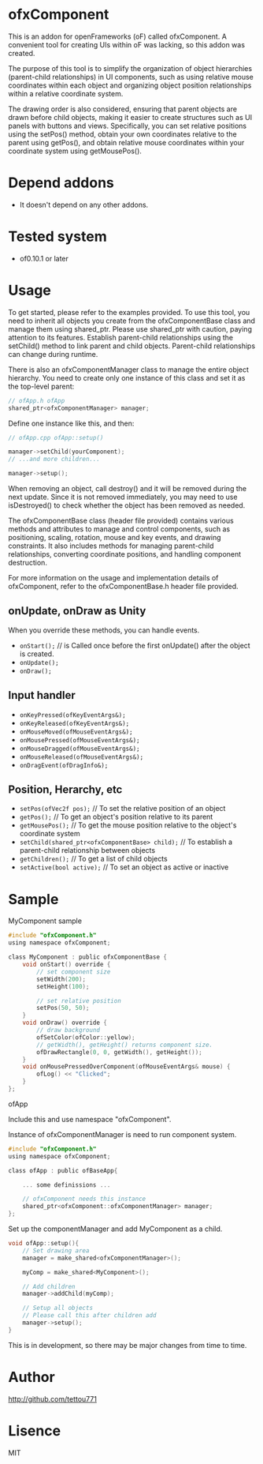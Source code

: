 # ofxComponent

This is an addon for openFrameworks (oF) called ofxComponent.
A convenient tool for creating UIs within oF was lacking, so this addon was created.

The purpose of this tool is to simplify the organization of object hierarchies (parent-child relationships) in UI components, such as using relative mouse coordinates within each object and organizing object position relationships within a relative coordinate system.

The drawing order is also considered, ensuring that parent objects are drawn before child objects, making it easier to create structures such as UI panels with buttons and views. Specifically, you can set relative positions using the setPos() method, obtain your own coordinates relative to the parent using getPos(), and obtain relative mouse coordinates within your coordinate system using getMousePos().

# Depend addons

- It doesn't depend on any other addons.

# Tested system

- of0.10.1 or later

# Usage

To get started, please refer to the examples provided.
To use this tool, you need to inherit all objects you create from the ofxComponentBase class and manage them using shared_ptr. Please use shared_ptr with caution, paying attention to its features. Establish parent-child relationships using the setChild() method to link parent and child objects. Parent-child relationships can change during runtime.

There is also an ofxComponentManager class to manage the entire object hierarchy. You need to create only one instance of this class and set it as the top-level parent:

```cpp
// ofApp.h ofApp
shared_ptr<ofxComponentManager> manager;
```
Define one instance like this, and then:

```cpp
// ofApp.cpp ofApp::setup()

manager->setChild(yourComponent);
// ...and more children...

manager->setup();
```

When removing an object, call destroy() and it will be removed during the next update. Since it is not removed immediately, you may need to use isDestroyed() to check whether the object has been removed as needed.

The ofxComponentBase class (header file provided) contains various methods and attributes to manage and control components, such as positioning, scaling, rotation, mouse and key events, and drawing constraints. It also includes methods for managing parent-child relationships, converting coordinate positions, and handling component destruction.

For more information on the usage and implementation details of ofxComponent, refer to the ofxComponentBase.h header file provided.

## onUpdate, onDraw as Unity

When you override these methods, you can handle events.

- `onStart();` // is Called once before the first onUpdate() after the object is created.
- `onUpdate();`
- `onDraw();`


## Input handler

- `onKeyPressed(ofKeyEventArgs&);`
- `onKeyReleased(ofKeyEventArgs&);`
- `onMouseMoved(ofMouseEventArgs&);`
- `onMousePressed(ofMouseEventArgs&);`
- `onMouseDragged(ofMouseEventArgs&);`
- `onMouseReleased(ofMouseEventArgs&);`
- `onDragEvent(ofDragInfo&);`

## Position, Herarchy, etc

- `setPos(ofVec2f pos);` // To set the relative position of an object
- `getPos();` // To get an object's position relative to its parent
- `getMousePos();` // To get the mouse position relative to the object's coordinate system
- `setChild(shared_ptr<ofxComponentBase> child);` // To establish a parent-child relationship between objects
- `getChildren();` // To get a list of child objects
- `setActive(bool active);` // To set an object as active or inactive

# Sample
MyComponent sample

```cpp:MyComponent.h
#include "ofxComponent.h"
using namespace ofxComponent;

class MyComponent : public ofxComponentBase {
	void onStart() override {
		// set component size
		setWidth(200);
		setHeight(100);

		// set relative position
		setPos(50, 50);
	}
	void onDraw() override {
		// draw background
		ofSetColor(ofColor::yellow);
		// getWidth(), getHeight() returns component size.
		ofDrawRectangle(0, 0, getWidth(), getHeight());
	}
	void onMousePressedOverComponent(ofMouseEventArgs& mouse) {
		ofLog() << "Clicked";
	}
};

```

ofApp

Include this and use namespace "ofxComponent".

Instance of ofxComponentManager is need to run component system.

```cpp:ofApp.h
#include "ofxComponent.h"
using namespace ofxComponent;

class ofApp : public ofBaseApp{

    ... some definissions ...

    // ofxComponent needs this instance
    shared_ptr<ofxComponent::ofxComponentManager> manager;
};
```

Set up the componentManager and add MyComponent as a child.


```cpp:ofApp.cpp
void ofApp::setup(){
	// Set drawing area
	manager = make_shared<ofxComponentManager>();

	myComp = make_shared<MyComponent>();

	// Add children
	manager->addChild(myComp);

	// Setup all objects
	// Please call this after children add
	manager->setup();
}

```

This is in development, so there may be major changes from time to time.

# Author

http://github.com/tettou771

# Lisence

MIT